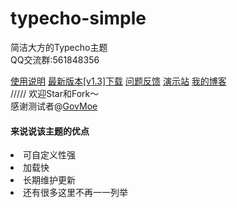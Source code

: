 # typecho-simple
简洁大方的Typecho主题<br>
QQ交流群:561848356<br>

<a href="https://www.coder-bear.com/typecho/bearsimple.html">使用说明</a>
<a href="https://github.com/whitebearcode/typecho-bearsimple/releases/download/v1.22/Bearsimple_v1.3.zip">最新版本[v1.3]下载</a>
<a href = "https://support.qq.com/products/314782">问题反馈</a>
<a href = "http://bearsimple.typecho.bearlab.in">演示站</a>
<a href = "https://www.coder-bear.com/">我的博客</a><br>
/////
欢迎Star和Fork～<br>
感谢测试者@<a href="https://github.com/govmoe">GovMoe</a>
<h4>来说说该主题的优点</h4>
<li>可自定义性强</li>
<li>加载快</li>
<li>长期维护更新</li>
<li>还有很多这里不再一一列举</li>
